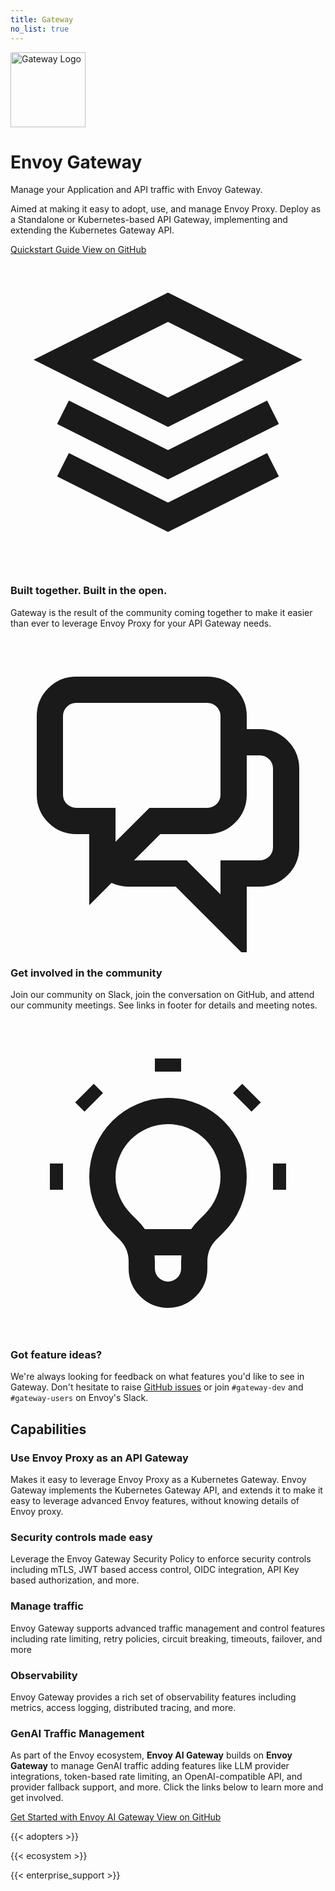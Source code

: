 ```yaml
---
title: Gateway
no_list: true
---
```


<div class="home-header">
  <div class="container">
    <img src="/icons/logo-white.svg" alt="Gateway Logo" class="mb-5" style="height: 120px;">
    <h1>Envoy Gateway</h1>
    <p class="lead">
      Manage your Application and API traffic with Envoy Gateway.
    </p>
    <p>
      Aimed at making it easy to adopt, use, and manage Envoy Proxy.
      Deploy as a Standalone or Kubernetes-based API Gateway, implementing and extending the Kubernetes Gateway API.
    </p>
    <div class="mt-5">
      <a class="btn btn-lg btn-glass me-3" href="/docs/tasks/quickstart/">
        <i class="fas fa-rocket me-2"></i>Quickstart Guide
      </a>
      <a class="btn btn-lg btn-glass" href="https://github.com/envoyproxy/gateway">
        <i class="fab fa-github me-2"></i>View on GitHub
      </a>
    </div>
    <!-- <div class="mt-4">
      <a href="/docs/tasks/quickstart/" class="btn btn-primary btn-lg me-3">Get Started →</a>
    </div> -->
  </div>
</div>

<section class="feature-section">
  <div class="container">
    <div class="row justify-content-center">
      <article class="col-md-4">
        <div class="feature-box">
          <span class="feature-icon">
            <svg xmlns="http://www.w3.org/2000/svg" viewBox="0 0 24 24" fill="none" stroke="currentColor" stroke-width="2">
              <path d="M12 4L4 8l8 4 8-4-8-4zM4 12l8 4 8-4M4 16l8 4 8-4"/>
            </svg>
          </span>
          <h3>Built together. Built in the open.</h3>
          <p>
            Gateway is the result of the community coming together to make it easier than ever to leverage Envoy Proxy for your API Gateway needs.
          </p>
        </div>
      </article>
      <article class="col-md-4">
        <div class="feature-box">
          <span class="feature-icon">
            <svg xmlns="http://www.w3.org/2000/svg" viewBox="0 0 24 24" fill="none" stroke="currentColor" stroke-width="2">
              <path d="M17 8h2a2 2 0 012 2v6a2 2 0 01-2 2h-2v4l-4-4H9a1.994 1.994 0 01-1.414-.586m0 0L11 14h4a2 2 0 002-2V6a2 2 0 00-2-2H5a2 2 0 00-2 2v6a2 2 0 002 2h2v4l.586-.586z"/>
            </svg>
          </span>
          <h3>Get involved in the community</h3>
          <p>
            Join our community on Slack, join the conversation on GitHub, and attend our community meetings. See links in footer for details and meeting notes.
          </p>
        </div>
      </article>
      <article class="col-md-4">
        <div class="feature-box">
          <span class="feature-icon">
            <svg xmlns="http://www.w3.org/2000/svg" viewBox="0 0 24 24" fill="none" stroke="currentColor" stroke-width="2">
              <path d="M9.663 17h4.673M12 3v1m6.364 1.636l-.707.707M21 12h-1M4 12H3m3.343-5.657l-.707-.707m2.828 9.9a5 5 0 117.072 0l-.548.547A3.374 3.374 0 0014 18.469V19a2 2 0 11-4 0v-.531c0-.895-.356-1.754-.988-2.386l-.548-.547z"/>
            </svg>
          </span>
          <h3>Got feature ideas?</h3>
          <p>
            We're always looking for feedback on what features you'd like to see in Gateway. Don't hesitate to raise <a href="https://github.com/envoyproxy/gateway/issues">GitHub issues</a> or join <code>#gateway-dev</code> and <code>#gateway-users</code> on Envoy's Slack.
          </p>
        </div>
      </article>
    </div>
  </div>
</section>

<section class="capabilities-section">
  <div class="container">
    <h2 class="text-center mb-5">Capabilities</h2>
    <div class="row justify-content-center">
      <article class="col-md-6 mb-4">
        <div class="feature-card">
          <div class="icon-container">
            <i class="fas fa-sitemap"></i>
          </div>
          <h3>Use Envoy Proxy as an API Gateway</h3>
          <p>Makes it easy to leverage Envoy Proxy as a Kubernetes Gateway. Envoy Gateway implements the Kubernetes Gateway API, and extends it to make it easy to leverage advanced Envoy features, without knowing details of Envoy proxy.</p>
        </div>
      </article>
      <article class="col-md-6 mb-4">
        <div class="feature-card">
          <div class="icon-container">
            <i class="fas fa-shield-alt"></i>
          </div>
          <h3>Security controls made easy</h3>
          <p>Leverage the Envoy Gateway Security Policy to enforce security controls including mTLS, JWT based access control, OIDC integration, API Key based authorization, and more.</p>
        </div>
      </article>
      <article class="col-md-6 mb-4">
        <div class="feature-card">
          <div class="icon-container">
            <i class="fas fa-network-wired"></i>
          </div>
          <h3>Manage traffic</h3>
          <p>Envoy Gateway supports advanced traffic management and control features including rate limiting, retry policies, circuit breaking, timeouts, failover, and more</p>
        </div>
      </article>
      <article class="col-md-6 mb-4">
        <div class="feature-card">
          <div class="icon-container">
            <i class="fas fa-chart-line"></i>
          </div>
          <h3>Observability</h3>
          <p>Envoy Gateway provides a rich set of observability features including metrics, access logging, distributed tracing, and more.</p>
        </div>
      </article>
      <article class="col-md-12 mb-4">
        <div class="feature-card">
          <div class="icon-container">
            <i class="fas fa-brain"></i>
          </div>
          <h3>GenAI Traffic Management</h3>
          <p>As part of the Envoy ecosystem, <strong>Envoy AI Gateway</strong> builds on <strong>Envoy Gateway</strong> to manage GenAI traffic adding features like LLM provider integrations, token-based rate limiting, an OpenAI-compatible API, and provider fallback support, and more. Click the links below to learn more and get involved.</p>
          <div class="mt-4">
            <a class="btn me-3 btn-sm btn-light-purple" href="https://aigateway.envoyproxy.io/">
              <i class="fas fa-rocket"></i>Get Started with Envoy AI Gateway
            </a>
            <a class="btn btn-sm btn-light-purple" href="https://github.com/envoyproxy/ai-gateway">
              <i class="fab fa-github"></i>View on GitHub
            </a>
          </div>
        </div>
      </article>
    </div>
  </div>
</section>

{{< adopters >}}

{{< ecosystem >}}

{{< enterprise_support >}}
